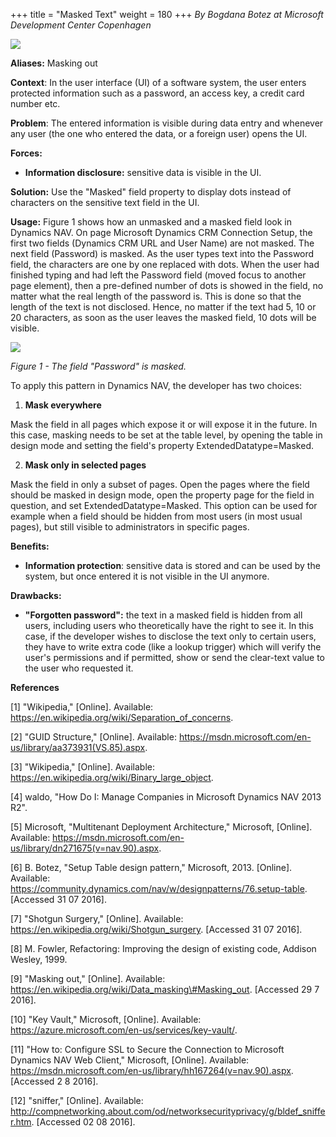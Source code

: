 +++
title = "Masked Text"
weight = 180
+++
_By Bogdana Botez at Microsoft Development Center Copenhagen_

[![ ][image0]][anchor0]  

**Aliases:** Masking out

**Context**: In the user interface (UI) of a software system, the user enters protected information such as a password, an access key, a credit card number etc.

**Problem**: The entered information is visible during data entry and whenever any user (the one who entered the data, or a foreign user) opens the UI.

**Forces:**

* **Information disclosure:** sensitive data is visible in the UI.

**Solution:** Use the "Masked" field property to display dots instead of characters on the sensitive text field in the UI.

**Usage:** Figure 1 shows how an unmasked and a masked field look in Dynamics NAV. On page Microsoft Dynamics CRM Connection Setup, the first two fields (Dynamics CRM URL and User Name) are not masked. The next field (Password) is masked. As the user types text into the Password field, the characters are one by one replaced with dots. When the user had finished typing and had left the Password field (moved focus to another page element), then a pre-defined number of dots is showed in the field, no matter what the real length of the password is. This is done so that the length of the text is not disclosed. Hence, no matter if the text had 5, 10 or 20 characters, as soon as the user leaves the masked field, 10 dots will be visible.

[![ ][image1]][anchor1]

_Figure 1 - The field "Password" is masked._

To apply this pattern in Dynamics NAV, the developer has two choices:

1. **Mask everywhere**

Mask the field in all pages which expose it or will expose it in the future. In this case, masking needs to be set at the table level, by opening the table in design mode and setting the field's property ExtendedDatatype=Masked.

2. **Mask only in selected pages**

Mask the field in only a subset of pages. Open the pages where the field should be masked in design mode, open the property page for the field in question, and set ExtendedDatatype=Masked. This option can be used for example when a field should be hidden from most users (in most usual pages), but still visible to administrators in specific pages.

**Benefits:**

* **Information protection**: sensitive data is stored and can be used by the system, but once entered it is not visible in the UI anymore.

**Drawbacks:**

* **"Forgotten password":** the text in a masked field is hidden from all users, including users who theoretically have the right to see it. In this case, if the developer wishes to disclose the text only to certain users, they have to write extra code (like a lookup trigger) which will verify the user's permissions and if permitted, show or send the clear-text value to the user who requested it.

**References**

\[1\] "Wikipedia," \[Online\]. Available: https://en.wikipedia.org/wiki/Separation_of_concerns.

\[2\] "GUID Structure," \[Online\]. Available: https://msdn.microsoft.com/en-us/library/aa373931(VS.85).aspx.

\[3\] "Wikipedia," \[Online\]. Available: https://en.wikipedia.org/wiki/Binary_large_object.

\[4\] waldo, "How Do I: Manage Companies in Microsoft Dynamics NAV 2013 R2".

\[5\] Microsoft, "Multitenant Deployment Architecture," Microsoft, \[Online\]. Available: https://msdn.microsoft.com/en-us/library/dn271675(v=nav.90).aspx.

\[6\] B. Botez, "Setup Table design pattern," Microsoft, 2013\. \[Online\]. Available: https://community.dynamics.com/nav/w/designpatterns/76.setup-table. \[Accessed 31 07 2016\].

\[7\] "Shotgun Surgery," \[Online\]. Available: https://en.wikipedia.org/wiki/Shotgun_surgery. \[Accessed 31 07 2016\].

\[8\] M. Fowler, Refactoring: Improving the design of existing code, Addison Wesley, 1999\.

\[9\] "Masking out," \[Online\]. Available: https://en.wikipedia.org/wiki/Data_masking\#Masking_out. \[Accessed 29 7 2016\].

\[10\] "Key Vault," Microsoft, \[Online\]. Available: https://azure.microsoft.com/en-us/services/key-vault/.

\[11\] "How to: Configure SSL to Secure the Connection to Microsoft Dynamics NAV Web Client," Microsoft, \[Online\]. Available: https://msdn.microsoft.com/en-us/library/hh167264(v=nav.90).aspx. \[Accessed 2 8 2016\].

\[12\] "sniffer," \[Online\]. Available: http://compnetworking.about.com/od/networksecurityprivacy/g/bldef_sniffer.htm. \[Accessed 02 08 2016\].



[anchor0]: Logo-_2D00_-Masked-Text.png
[anchor1]: Masking-_2D00_-CRM-Connection-Setup-page.PNG


[image0]: Logo-_2D00_-Masked-Text.png
[image1]: Masking-_2D00_-CRM-Connection-Setup-page.PNG
